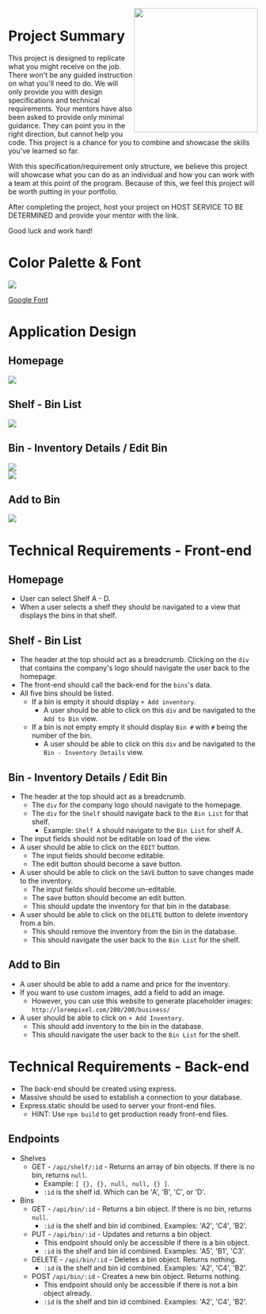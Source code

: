 <img src="https://devmounta.in/img/logowhiteblue.png" width="250" align="right">

# Project Summary

This project is designed to replicate what you might receive on the job. There won't be any guided instruction on what you'll need to do. We will only provide you with design specifications and technical requirements. Your mentors have also been asked to provide only minimal guidance. They can point you in the right direction, but cannot help you code. This project is a chance for you to combine and showcase the skills you've learned so far.

With this specification/requirement only structure, we believe this project will showcase what you can do as an individual and how you can work with a team at this point of the program. Because of this, we feel this project will be worth putting in your portfolio.

After completing the project, host your project on HOST SERVICE TO BE DETERMINED and provide your mentor with the link.

Good luck and work hard!

# Color Palette & Font

<img src="https://github.com/DevMountain/simulation-1/blob/master/assets/colors.png" />

<a href="https://fonts.google.com/specimen/Open+Sans?selection.family=Open+Sans">Google Font</a>

# Application Design

## Homepage

<img src="https://github.com/DevMountain/simulation-1/blob/master/assets/views/home.png" />

## Shelf - Bin List

<img src="https://github.com/DevMountain/simulation-1/blob/master/assets/views/shelf.png" />

## Bin - Inventory Details / Edit Bin

<img src="https://github.com/DevMountain/simulation-1/blob/master/assets/views/bin.png" />

<br />

<img src="https://github.com/DevMountain/simulation-1/blob/master/assets/views/edit.png" />

## Add to Bin

<img src="https://github.com/DevMountain/simulation-1/blob/master/assets/views/create.png" />

# Technical Requirements - Front-end

## Homepage
* User can select Shelf A - D.
* When a user selects a shelf they should be navigated to a view that displays the bins in that shelf.

## Shelf - Bin List

* The header at the top should act as a breadcrumb. Clicking on the `div` that contains the company's logo should navigate the user back to the homepage.
* The front-end should call the back-end for the `bins`'s data.
* All five bins should be listed.
  * If a bin is empty it should display `+ Add inventory`.
    * A user should be able to click on this `div` and be navigated to the `Add to Bin` view.
  * If a bin is not empty empty it should display `Bin #` with `#` being the number of the bin.
    * A user should be able to click on this `div` and be navigated to the `Bin - Inventory Details` view.


## Bin - Inventory Details / Edit Bin 
* The header at the top should act as a breadcrumb.
  * The `div` for the company logo should navigate to the homepage.
  * The `div` for the `Shelf` should navigate back to the `Bin List` for that shelf.
    * Example: `Shelf A` should navigate to the `Bin List` for shelf A.
* The input fields should not be editable on load of the view.
* A user should be able to click on the `EDIT` button.
  * The input fields should become editable.
  * The edit button should become a save button.
* A user should be able to click on the `SAVE` button to save changes made to the inventory.
  * The input fields should become un-editable.
  * The save button should become an edit button.
  * This should update the inventory for that bin in the database.
* A user should be able to click on the `DELETE` button to delete inventory from a bin.
  * This should remove the inventory from the bin in the database.
  * This should navigate the user back to the `Bin List` for the shelf. 

## Add to Bin

* A user should be able to add a name and price for the inventory.
* If you want to use custom images, add a field to add an image.
  * However, you can use this website to generate placeholder images: `http://lorempixel.com/200/200/business/`
* A user should be able to click on `+ Add Inventory`.
  * This should add inventory to the bin in the database.
  * This should navigate the user back to the `Bin List` for the shelf.

# Technical Requirements - Back-end

* The back-end should be created using express. 
* Massive should be used to establish a connection to your database.
* Express.static should be used to server your front-end files.
  * HINT: Use `npm build` to get production ready front-end files.

## Endpoints

* Shelves
  * GET - `/api/shelf/:id` - Returns an array of bin objects. If there is no bin, returns `null`.
    * Example: `[ {}, {}, null, null, {} ]`.
    * `:id` is the shelf id. Which can be 'A', 'B', 'C', or 'D'.
* Bins
  * GET - `/api/bin/:id` - Returns a bin object. If there is no bin, returns `null`.
    * `:id` is the shelf and bin id combined. Examples: 'A2', 'C4', 'B2'.
  * PUT - `/api/bin/:id` - Updates and returns a bin object. 
    * This endpoint should only be accessible if there is a bin object.
    * `:id` is the shelf and bin id combined. Examples: 'A5', 'B1', 'C3'.
  * DELETE - `/api/bin/:id` - Deletes a bin object. Returns nothing.
    * `:id` is the shelf and bin id combined. Examples: 'A2', 'C4', 'B2'.
  * POST `/api/bin/:id` - Creates a new bin object. Returns nothing.
    * This endpoint should only be accessible if there is not a bin object already. 
    * `:id` is the shelf and bin id combined. Examples: 'A2', 'C4', 'B2'.